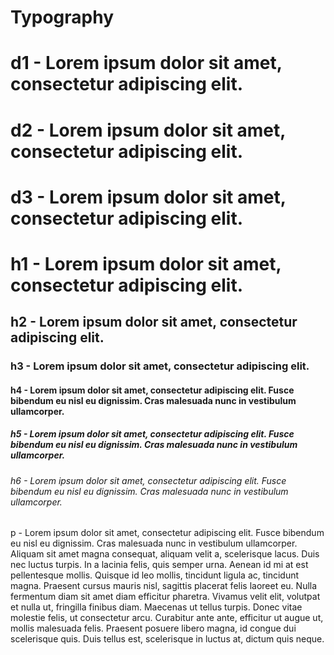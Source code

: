 # Typography


<div class="container typography">

  <h1 class="display-1">d1 - Lorem ipsum dolor sit amet, consectetur adipiscing elit.</h1>
<h1 class="display-2">d2 - Lorem ipsum dolor sit amet, consectetur adipiscing elit.</h1>
<h1 class="display-3">d3 - Lorem ipsum dolor sit amet, consectetur adipiscing elit.</h1>
<h1>h1 - Lorem ipsum dolor sit amet, consectetur adipiscing elit.</h1>
<h2>h2 - Lorem ipsum dolor sit amet, consectetur adipiscing elit.</h2>
<h3>h3 - Lorem ipsum dolor sit amet, consectetur adipiscing elit.</h3>
<h4>h4 - Lorem ipsum dolor sit amet, consectetur adipiscing elit. Fusce bibendum eu nisl eu dignissim. Cras malesuada nunc in vestibulum ullamcorper.</h4>
<h5>h5 - Lorem ipsum dolor sit amet, consectetur adipiscing elit. Fusce bibendum eu nisl eu dignissim. Cras malesuada nunc in vestibulum ullamcorper.</h5>
<h6>h6 - Lorem ipsum dolor sit amet, consectetur adipiscing elit. Fusce bibendum eu nisl eu dignissim. Cras malesuada nunc in vestibulum ullamcorper.</h6>
<p>p - Lorem ipsum dolor sit amet, consectetur adipiscing elit. Fusce bibendum eu nisl eu dignissim. Cras malesuada nunc in vestibulum ullamcorper. Aliquam sit amet magna consequat, aliquam velit a, scelerisque lacus. Duis nec luctus turpis. In a lacinia felis, quis semper urna. Aenean id mi at est pellentesque mollis. Quisque id leo mollis, tincidunt ligula ac, tincidunt magna. Praesent cursus mauris nisl, sagittis placerat felis laoreet eu. Nulla fermentum diam sit amet diam efficitur pharetra. Vivamus velit elit, volutpat et nulla ut, fringilla finibus diam. Maecenas ut tellus turpis. Donec vitae molestie felis, ut consectetur arcu. Curabitur ante ante, efficitur ut augue ut, mollis malesuada felis. Praesent posuere libero magna, id congue dui scelerisque quis. Duis tellus est, scelerisque in luctus at, dictum quis neque.</p>

</div>